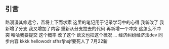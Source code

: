 ## 引言
路漫漫其修远兮，吾将上下而求索
这里的笔记用于记录学习中的心得
我新改了
我新增了分支
我又增加了内容
重新从分支拉去的代码
再新增一个冲突
这怎么不冲突
哈哈我要提交
这个概率
改了这个
欧文也把这个概况
...
经济纠纷经济法dev
同步内容
kkkk
hellowodr
sfhsfjhsjf要死人了
7月22新